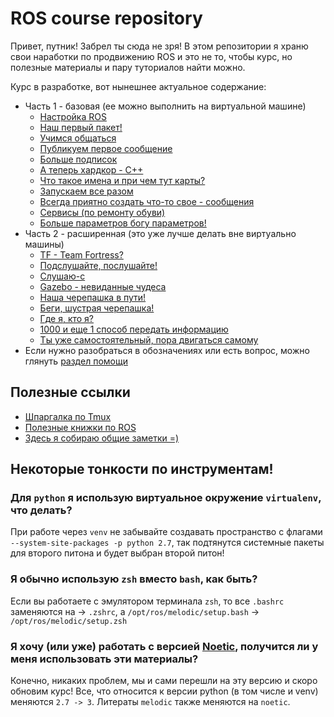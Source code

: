 # ROS course repository

Привет, путник! Забрел ты сюда не зря! В этом репозитории я храню свои наработки по продвижению ROS и это не то, чтобы курс, но полезные материалы и пару туториалов найти можно.

Курс в разработке, вот нынешнее актуальное содержание:
- Часть 1 - базовая (ее можно выполнить на виртуальной машине)
    - [Настройка ROS](Topics/0_01_Setup.md)
    - [Наш первый пакет!](Topics/0_02_Package_Catkin.md)
    - [Учимся общаться](Topics/0_03_Nodes_Topics_101.md)
    - [Публикуем первое сообщение](Topics/0_04_PyPub.md)
    - [Больше подписок](Topics/0_05_PuSub.md)
    - [А теперь хардкор - C++](Topics/0_06_CppPubSub.md)
    - [Что такое имена и при чем тут карты?](Topics/0_07_Names_Mapping.md)
    - [Запускаем все разом](Topics/0_08_Roslaunch.md)
    - [Всегда приятно создать что-то свое - сообщения](Topics/0_09_MsgCreator.md)
    - [Сервисы (по ремонту обуви)](Topics/0_10_Services.md)
    - [Больше параметров богу параметров!](Topics/0_11_Params.md)
- Часть 2 - расширенная (это уже лучше делать вне виртуально машины)
    - [TF - Team Fortress?](Topics/1_01_TF.md)
    - [Подслушайте, послушайте!](Topics/1_02_TF_broadcaster.md)
    - [Слушаю-с](Topics/1_03_TF_listener.md)
    - [Gazebo - невиданные чудеса](Topics/1_04_Gazebo_101.md)
    - [Наша черепашка в пути!](Topics/1_05_Gazebo_Turtle_Map.md)
    - [Беги, шустрая черепашка!](Topics/1_06_Gazebo_Turtle_Deeper.md)
    - [Где я, кто я?](Topics/1_07_Gazebo_Localization.md)
    - [1000 и еще 1 способ передать информацию](Topics/1_08_Actionlib.md)
    - [Ты уже самостоятельный, пора двигаться самому](Topics/1_09_Gazebo_MoveBase.md)
- Если нужно разобраться в обозначениях или есть вопрос, можно глянуть [раздел помощи](Topics/Help.md)


## Полезные ссылки
- [Шпаргалка по Tmux](https://habr.com/post/327630/ )
- [Полезные книжки по ROS](https://disk.yandex.ru/d/U3-3qKZDIn3_FA?w=1)
- [Здесь я собираю общие заметки =)](https://www.notion.so/ROS-d5d54ca955df408fa7a8312b83281bd5)

## Некоторые тонкости по инструментам!

### Для `python` я использую виртуальное окружение `virtualenv`, что делать?

При работе через `venv` не забывайте создавать пространство с флагами `--system-site-packages -p python 2.7`, так подтянутся системные пакеты для второго питона и будет выбран второй питон!

### Я обычно использую `zsh` вместо `bash`, как быть?

Если вы работаете с эмулятором терминала `zsh`, то все `.bashrc` заменяются на -> `.zshrc`, а `/opt/ros/melodic/setup.bash` -> `/opt/ros/melodic/setup.zsh`

### Я хочу (или уже) работать с версией [Noetic](http://wiki.ros.org/noetic), получится ли у меня использовать эти материалы?

Конечно, никаких проблем, мы и сами перешли на эту версию и скоро обновим курс! Все, что относится к версии python (в том числе и venv) меняются `2.7 -> 3`. Литераты `melodic` также меняются на `noetic`.
